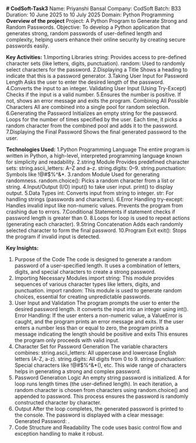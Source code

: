 **# CodSoft-Task3**
Name: Priyanshi Bansal 
Company: CodSoft 
Batch: B33 
Duration: 10 June 2025 to 10 July 2025
Domain: Python Programming 
**Overview of the project**
Project: A Python Program to Generate Strong and Random Passwords.
Objective:
To develop a Python application that generates strong, random passwords of user-defined length and complexity, helping users enhance their online security by creating secure passwords easily.

**Key Activities:**
1.Importing Libraries
string: Provides access to pre-defined character sets (like letters, digits, punctuation).
random: Used to randomly select characters for the password.
2.Displaying a Title
Shows a heading to indicate that this is a password generator.
3.Taking User Input for Password Length
Asks the user to enter the desired length of the password.
4.Converts the input to an integer.
Validating User Input (Using Try-Except)
Checks if the input is a valid number.
5.Ensures the number is positive.
If not, shows an error message and exits the program.
Combining All Possible Characters
All are combined into a single pool for random selection.
6.Generating the Password
Initializes an empty string for the password.
Loops for the number of times specified by the user.
Each time, it picks a random character from the combined pool and adds it to the password.
7.Displaying the Final Password
Shows the final generated password to the user.

**Technologies Used:**
1.Python Programming Language
The entire program is written in Python, a high-level, interpreted programming language known for simplicity and readability.
2.string Module
Provides predefined character sets:
string.ascii_letters: A–Z and a–z.
string.digits: 0–9.
string.punctuation: Symbols like !@#$%^&*.
3.random Module
Used for generating randomness.
random.choice(): Picks a random character from a list or string.
4.Input/Output (I/O)
input() to take user input.
print() to display output.
5.Data Types
int: Converts input from string to integer.
str: For handling strings (passwords and characters).
6.Error Handling
try-except: Handles invalid input like non-numeric values.
Prevents the program from crashing due to errors.
7.Conditional Statements
if statement checks if password length is greater than 0.
8.Loops
for loop is used to repeat actions (generating each character).
9.String Concatenation
Adds each randomly selected character to form the final password.
10.Program Exit
exit(): Stops the program if invalid input is detected.

**Key Insights:**
1. Purpose of the Code
The code is designed to generate a random password of a user-specified length.
It uses a combination of letters, digits, and special characters to create a strong password.
2. Importing Necessary Modules
import string: This module provides sequences of various character types like letters, digits, and punctuation.
import random: This module is used to generate random choices, essential for creating unpredictable passwords.
3. User Input and Validation
The program prompts the user to enter the desired password length.
It converts the input into an integer using int().
Error Handling:
If the user enters a non-numeric value, a ValueError is caught, and the program prints an error message and exits.
If the user enters a number less than or equal to zero, the program prints a message indicating the length should be positive and exits
This ensures the program only proceeds with valid input.
4. Character Set for Password Generation
The variable characters combines:
string.ascii_letters: All uppercase and lowercase English letters (A-Z, a-z).
string.digits: All digits from 0 to 9.
string.punctuation: Special characters like !@#$%^&*(), etc.
This wide range of characters helps in generating a strong and complex password.
5. Password Generation Logic
An empty string password is initialized.
A for loop runs length times (the user-defined length).
In each iteration, a random character is chosen from characters using random.choice() and appended to password.
This process ensures the password is randomly constructed character by character.
6. Output
After the loop completes, the generated password is printed to the console.
The password is displayed with a clear message: Generated Password: <password>.
7. Code Structure and Readability
The code uses basic control flow and exception handling to make it robust.







